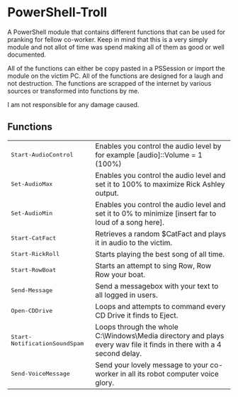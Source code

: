 # PowerShell-Troll
A PowerShell module that contains different functions that can be used for pranking for fellow co-worker. Keep in mind that this is a very simply module and not allot of time was spend making all of them as good or well documented.

All of the functions can either be copy pasted in a PSSession or import the module on the victim PC. All of the functions are designed for a laugh and not destruction. The functions are scrapped of the internet by various sources or transformed into functions by me.

I am not responsible for any damage caused. 

## Functions

<table>
  <tr>
    <td><tt>Start-AudioControl</tt></td>
	<td>Enables you control the audio level by for example [audio]::Volume = 1 (100%)</td>
  </tr>
  <tr>
    <td><tt>Set-AudioMax</tt></td>
	<td>Enables you control the audio level and set it to 100% to maximize Rick Ashley output.</td>
  </tr>
  <tr>
    <td><tt>Set-AudioMin</tt></td>
	<td>Enables you control the audio level and set it to 0% to minimize [insert far to loud of a song here].</td>
  </tr>
  <tr>
    <td><tt>Start-CatFact</tt></td>
	<td>Retrieves a random $CatFact and plays it in audio to the victim.</td>
  </tr>
  <tr>
    <td><tt>Start-RickRoll</tt></td>
	<td>Starts playing the best song of all time.</td>
  </tr>
  <tr>
    <td><tt>Start-RowBoat</tt></td>
	<td>Starts an attempt to sing Row, Row Row your boat.</td>
  </tr>
  <tr>
    <td><tt>Send-Message</tt></td>
	<td>Send a messagebox with your text to all logged in users.</td>
  </tr>
  <tr>
    <td><tt>Open-CDDrive</tt></td>
	<td>Loops and attempts to command every CD Drive it finds to Eject.</td>
  </tr>
  <tr>
    <td><tt>Start-NotificationSoundSpam</tt></td>
	<td>Loops through the whole C:\Windows\Media directory and plays every wav file it finds in there with a 4 second delay.</td>
  </tr>
  <tr>
    <td><tt>Send-VoiceMessage</tt></td>
	<td>Send your lovely message to your co-worker in all its robot computer voice glory.</td>
  </tr>
 </table>
